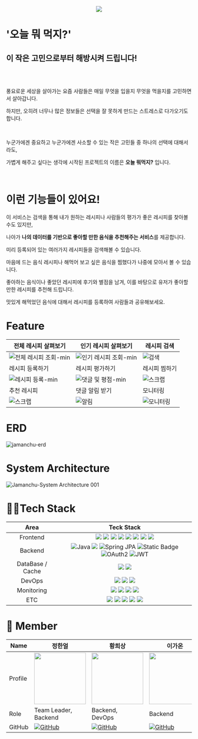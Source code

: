 <div align="center">
  <img src="https://github.com/user-attachments/assets/a2ccf60f-8c67-4bf5-99a7-74e64fe1e562"/>
</div>

<div align="left">
  <h1>'오늘 뭐 먹지?'</h1>
  <h2> 이 작은 고민으로부터 해방시켜 드립니다!</h2>
  <br/><br/>
  <p>풍요로운 세상을 살아가는 요즘 사람들은 매일 무엇을 입을지 무엇을 먹을지를 고민하면서 살아갑니다. </p>
  <p>하지만, 오히려 너무나 많은 정보들은 선택을 잘 못하게 만드는 스트레스로 다가오기도 합니다.</p>
  <br/>
  <p>누군가에겐 중요하고 누군가에겐 사소할 수 있는 작은 고민들 중 하나의 선택에 대해서라도, </p>
  <p>가볍게 해주고 싶다는 생각에 시작된 프로젝트의 이름은 <strong>오늘 뭐먹지?</strong> 입니다.</p>
  <br/>
  <h1>이런 기능들이 있어요!</h1>
  <p>이 서비스는 검색을 통해 내가 원하는 레시피나 사람들의 평가가 좋은 레시피를 찾아볼 수도 있지만,</p>
  <p>나아가 <strong>나의 데이터를 기반으로 좋아할 만한 음식을 추천해주는 서비스</strong>를 제공합니다.</p>
  <p>미리 등록되어 있는  여러가지 레시피들을 검색해볼 수 있습니다.</p>
  <p>마음에 드는 음식 레시피나 해먹어 보고 싶은 음식을 찜했다가 나중에 모아서 볼 수 있습니다.</p>
  <p>좋아하는 음식이나 좋았던 레시피에 후기와 별점을 남겨, 이를 바탕으로 유저가 좋아할 만한 레시피를 추천해 드립니다.</p>
  <p>맛있게 해먹었던 음식에 대해서 레시피를 등록하여 사람들과 공유해보세요.</p>
</div>

# Feature

| 전체 레시피 살펴보기 | 인기 레시피 살펴보기 | 레시피 검색 |
|----------------------|----------------------|------|
| ![전체 레시피 조회-min](https://github.com/user-attachments/assets/98868f2f-a3fe-4224-81db-68d76658ae5a) | ![인기 레시피 조회-min](https://github.com/user-attachments/assets/1f3931e7-b029-4e2c-99a6-cfe982cc6857) | ![검색](https://github.com/user-attachments/assets/195dc7f7-5f67-46d0-81bb-dfb8d9c8b3cc) |
| 레시피 등록하기 | 레시피 평가하기 | 레시피 찜하기 |
| ![레시피 등록-min](https://github.com/user-attachments/assets/75acd73e-d0d7-412c-b9bf-29fe3408c799) | ![댓글 및 평점-min](https://github.com/user-attachments/assets/b7147fd2-055f-4d12-aff4-b9025cf3f9e7) | ![스크랩](https://github.com/user-attachments/assets/45ca10f7-be1d-4c18-b6e5-e9ecab8c62d1) |
| 추천 레시피 | 댓글 알림 받기 | 모니터링 |
| ![스크랩](https://github.com/user-attachments/assets/45ca10f7-be1d-4c18-b6e5-e9ecab8c62d1) | ![알림](https://github.com/user-attachments/assets/92b3458f-4506-4b8b-9ea9-4a1b5c625560) | ![모니터링](https://github.com/user-attachments/assets/90d17d7a-b093-4dd4-bbee-9d858e61b2f0) |

# ERD
![jamanchu-erd](https://github.com/user-attachments/assets/9cefdef3-1f6e-42f5-98e3-d02be66fe339)

# System Architecture
![Jamanchu-System Architecture 001](https://github.com/user-attachments/assets/f2dad54d-19a2-48f1-b27e-8891d242aa53)

# 👩‍💻Tech Stack
|Area|Teck Stack|
|:----:|:-------:|
|Frontend|<img src="https://img.shields.io/badge/react-61DAFB?style=for-the-badge&logo=react&logoColor=white"> <img src="https://img.shields.io/badge/TypeScript-3178C6.svg?style=for-the-badge&logo=TypeScript&logoColor=white"> <img src="https://img.shields.io/badge/Vite-646CFF.svg?&style=for-the-badge&logo=vite&logoColor=white"> <img src="https://img.shields.io/badge/tailwindcss-06B6D4?style=for-the-badge&logo=tailwindcss&logoColor=white"> <img src="https://img.shields.io/badge/Redux-764ABC?style=for-the-badge&amp;logo=Redux&amp;logoColor=white"> <img src="https://img.shields.io/badge/eslint-4B32C3?style=for-the-badge&logo=eslint&logoColor=white"> <img src="https://img.shields.io/badge/prettier-F7B93E?style=for-the-badge&logo=prettier&logoColor=white"> <img src="https://img.shields.io/badge/react_router-CA4245?style=for-the-badge&logo=reactrouter&logoColor=white">|
|Backend|<img src="https://img.shields.io/badge/Java-orange?style=for-the-badge&logo=openjdk&logoColor=white" alt="Java"> <img src="https://img.shields.io/badge/Spring Boot-6DB33F?style=for-the-badge&amp;logo=Spring Boot&amp;logoColor=white"> <img src="https://img.shields.io/badge/Spring%20JPA-brightgreen?style=for-the-badge&logo=spring&logoColor=white" alt="Spring JPA"> <img alt="Static Badge" src="https://img.shields.io/badge/spring%20security-6DB33F?style=for-the-badge&logo=Spring&logoColor=white&color=%236DB33F">  <img src="https://img.shields.io/badge/OAuth2-blueviolet?style=for-the-badge&logo=oauth&logoColor=white" alt="OAuth2"> <img src="https://img.shields.io/badge/JWT-gray?style=for-the-badge&logo=jsonwebtokens&logoColor=white" alt="JWT"> |
|DataBase / Cache| <img src="https://img.shields.io/badge/MySQL-4479A1?style=for-the-badge&logo=MySQL&logoColor=white"> <img src="https://img.shields.io/badge/redis-%23DD0031.svg?style=for-the-badge&logo=redis&logoColor=white">|
|DevOps|<img src="https://img.shields.io/badge/docker-2496ED?style=for-the-badge&logo=docker&logoColor=white"> <img src="https://img.shields.io/badge/nginx-009639?style=for-the-badge&logo=nginx&logoColor=white"> <img src="https://img.shields.io/badge/Jenkins-D24939?style=for-the-badge&logo=Jenkins&logoColor=white">|
|Monitoring|<img src="https://img.shields.io/badge/node_exporter-9FEF00?style=for-the-badge"> <img src="https://img.shields.io/badge/cadvisor-999999?style=for-the-badge"> <img src="https://img.shields.io/badge/grafana-F46800?style=for-the-badge&logo=grafana&logoColor=white"> <img src="https://img.shields.io/badge/prometheus-E6522C?style=for-the-badge&logo=prometheus&logoColor=white"> |
|ETC|<img src="https://img.shields.io/badge/slack-4A154B?style=for-the-badge&logo=slack&logoColor=white"> <img src="https://img.shields.io/badge/notion-000000?style=for-the-badge&logo=notion&logoColor=white"> <img src="https://img.shields.io/badge/figma-F24E1E?style=for-the-badge&logo=figma&logoColor=white"> <img src="https://img.shields.io/badge/postman-FF6C37?style=for-the-badge&logo=postman&logoColor=white"> <img src="https://img.shields.io/badge/swagger-85EA2D?style=for-the-badge&logo=swagger&logoColor=white">|

# 🧞 Member
| Name    | 정한얼 | 황희상 | 이가온 | 김다솔 | 김세훈 |
| ------- | ------ | -------| ------ | ------ | ------ |
| Profile | <img width="140px" src="https://avatars.githubusercontent.com/u/79863514?s=96&v=4"> | <img width="140px" src="https://avatars.githubusercontent.com/u/93089183?s=96&v=4"> | <img width="140px" src="https://avatars.githubusercontent.com/u/165661849?s=96&v=4"> | <img width="140px" src="https://avatars.githubusercontent.com/u/116494361?s=96&v=4"> | <img width="140px" src="https://avatars.githubusercontent.com/u/109889070?s=96&v=4"> |
| Role | Team Leader, <br/>Backend | Backend,<br/>DevOps | Backend | Frontend,<br/>Design | FrontEnd,<br/>Design |
| GitHub | [![GitHub](https://img.shields.io/badge/-jungheol-181717?style=for-the-badge&logo=github&logoColor=white)](https://github.com/jungheol) | [![GitHub](https://img.shields.io/badge/-Heesane-181717?style=for-the-badge&logo=github&logoColor=white)](https://github.com/heesane) | [![GitHub](https://img.shields.io/badge/-DlrkdhsOff-181717?style=for-the-badge&logo=github&logoColor=white)](https://github.com/DlrkdhsOff) | [![GitHub](https://img.shields.io/badge/-sol2588-181717?style=for-the-badge&logo=github&logoColor=white)](https://github.com/sol2588) | [![GitHub](https://img.shields.io/badge/-hunffy-181717?style=for-the-badge&logo=github&logoColor=white)](https://github.com/hunffy) |


